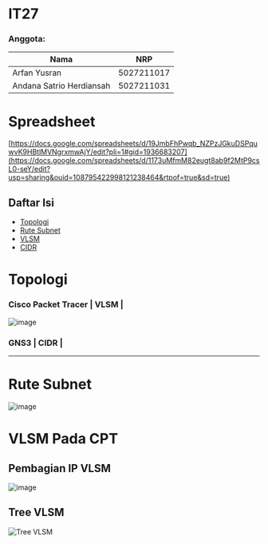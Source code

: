 # IT27
### Anggota: 
Nama | NRP 
--- | --- 
Arfan Yusran | 5027211017 
Andana Satrio Herdiansah | 5027211031

# Spreadsheet
[https://docs.google.com/spreadsheets/d/19JmbFhPwqb_NZPzJGkuDSPquwvK9HBtlMVNgrxmwAjY/edit?pli=1#gid=1936683207](https://docs.google.com/spreadsheets/d/1173uMfmM82eugt8ab9f2MtP9csL0-seY/edit?usp=sharing&ouid=108795422998121238464&rtpof=true&sd=true)

## Daftar Isi 
- [Topologi](#topologi)
- [Rute Subnet](#rute-subnet)
- [VLSM](#VLSMPadaCPT)
- [CIDR](#cidr)

# Topologi
### Cisco Packet Tracer | VLSM |
![image](https://github.com/jezz16/Jarkom-2023/assets/99706251/22973447-6711-44b3-aad7-46a2970e745a)


### GNS3 | CIDR |
---

# Rute Subnet
![image](https://github.com/jezz16/Jarkom-2023/assets/99706251/3a14fd38-6188-4ae1-83f5-2e9ea2f49539)


# VLSM Pada CPT 
## Pembagian IP VLSM
![image](https://github.com/jezz16/Jarkom-2023/assets/99706251/e1e3fefd-b471-4918-9f83-0e87c7cb7395)


## Tree VLSM
![Tree VLSM](https://github.com/jezz16/Jarkom-2023/assets/99706251/8c7a1cae-07ff-453f-9903-a11b7eb71d27)
